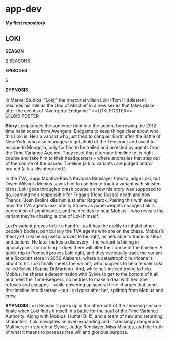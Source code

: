 # app-dev
**My first repository** 

## LOKI
**SEASON**

2 SEASONS

**EPISODES**

6

**SYPNOSIS**

In Marvel Studios’ “Loki,” the mercurial villain Loki (Tom Hiddleston) resumes his role as the God of Mischief in a new series that takes place after the events of “Avengers: Endgame.”
==LOKI POSTER==
![LOKI POSTER](https://media.comicbook.com/2021/05/loki-poster-1267988.jpeg?auto=webp&width=1080&height=1350&crop=1080:1350,smart)

**Story**
Lokiplunges the audience right into the action, borrowing the 2012 time heist scene from Avengers: Endgame to keep things clear about who this Loki is. He’s a variant who just tried to conquer Earth after the Battle of New York, who also manages to get ahold of the Tesseract and use it to escape to Mongolia, only for him to be trailed and arrested by agents from the Time Variance Agency. They reset that alternate timeline to its right course and take him to their headquarters – where anomalies that step out of the course of the Sacred Timeline (a.k.a. variants) are judged and/or pruned (a.k.a. disintegrated.)

In the TVA, Gugu Mbatha-Raw’s Ravonna Renslayer tries to judge Loki, but Owen Wilson’s Mobius saves him to use him to track a variant with sinister plans. Loki goes through a crash course on how his story was supposed to go, learning he’s responsible for Frigga’s (Rene Russo) death and how Thanos (Josh Brolin) kills him just after Ragnarok. Pairing this with seeing how the TVA agents use Infinity Stones as paperweights changes Loki’s perception of significance, and he decides to help Mobius – who reveals the variant they’re chasing is one of Loki himself.

Loki’s variant proves to be a handful, as it has the ability to inhabit other people’s bodies, particularly the TVA agents who are on the chase. Mobius’s theory of Loki being useful proves to be right, as he’s able to trace its steps and actions. He later makes a discovery – the variant is hiding in apocalypses, for nothing it does there will alter the course of the timeline. A quick trip to Pompeii proves Loki right, and they eventually track the variant at a Roxxcart store in 2050 Alabama, where a catastrophic hurricane is about to hit. Loki finally meets the variant, who happens to be a female Loki called Sylvie (Sophia Di Martino). And, while he’s indeed trying to help Mobius, he shares a determination with Sylvie to get to the bottom of it all and meet the Time-Keepers, so he tries to make a deal with her. She refuses and escapes – while powering up several time charges that send the timeline into disarray – but Loki goes after her, splitting from Mobius and crew.


**SYPNOSIS**
Loki Season 2 picks up in the aftermath of the shocking season finale when Loki finds himself in a battle for the soul of the Time Variance Authority. Along with Mobius, Hunter B-15, and a team of new and returning characters, Loki navigates an ever-expanding and increasingly dangerous Multiverse in search of Sylvie, Judge Renslayer, Miss Minutes, and the truth of what it means to possess free will and glorious purpose.
